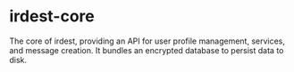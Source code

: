 # irdest-core

The core of irdest, providing an API for user profile management,
services, and message creation.  It bundles an encrypted database to
persist data to disk.
